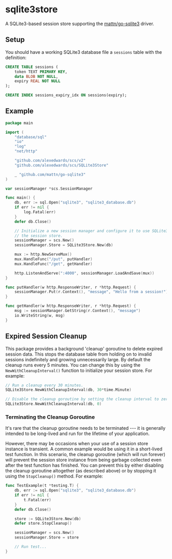 # sqlite3store

A SQLite3-based session store supporting the [mattn/go-sqlite3](https://github.com/mattn/go-sqlite3) driver.

## Setup

You should have a working SQLite3 database file a `sessions` table with the definition:

```sql
CREATE TABLE sessions (
	token TEXT PRIMARY KEY,
	data BLOB NOT NULL,
	expiry REAL NOT NULL
);

CREATE INDEX sessions_expiry_idx ON sessions(expiry);
```

## Example

```go
package main

import (
	"database/sql"
	"io"
	"log"
	"net/http"

	"github.com/alexedwards/scs/v2"
	"github.com/alexedwards/scs/SQLite3Store"

	_ "github.com/mattn/go-sqlite3"
)

var sessionManager *scs.SessionManager

func main() {
	db, err := sql.Open("sqlite3", "sqlite3_database.db")
	if err != nil {
		log.Fatal(err)
	}
	defer db.Close()

	// Initialize a new session manager and configure it to use SQLite3 as
	// the session store.
	sessionManager = scs.New()
	sessionManager.Store = SQLite3Store.New(db)

	mux := http.NewServeMux()
	mux.HandleFunc("/put", putHandler)
	mux.HandleFunc("/get", getHandler)

	http.ListenAndServe(":4000", sessionManager.LoadAndSave(mux))
}

func putHandler(w http.ResponseWriter, r *http.Request) {
	sessionManager.Put(r.Context(), "message", "Hello from a session!")
}

func getHandler(w http.ResponseWriter, r *http.Request) {
	msg := sessionManager.GetString(r.Context(), "message")
	io.WriteString(w, msg)
}
```

## Expired Session Cleanup

This package provides a background 'cleanup' goroutine to delete expired session data. This stops the database table from holding on to invalid sessions indefinitely and growing unnecessarily large. By default the cleanup runs every 5 minutes. You can change this by using the `NewWithCleanupInterval()` function to initialize your session store. For example:

```go
// Run a cleanup every 30 minutes.
SQLite3Store.NewWithCleanupInterval(db, 30*time.Minute)

// Disable the cleanup goroutine by setting the cleanup interval to zero.
SQLite3Store.NewWithCleanupInterval(db, 0)
```

### Terminating the Cleanup Goroutine

It's rare that the cleanup goroutine needs to be terminated --- it is generally intended to be long-lived and run for the lifetime of your application.

However, there may be occasions when your use of a session store instance is transient. A common example would be using it in a short-lived test function. In this scenario, the cleanup goroutine (which will run forever) will prevent the session store instance from being garbage collected even after the test function has finished. You can prevent this by either disabling the cleanup goroutine altogether (as described above) or by stopping it using the `StopCleanup()` method. For example:

```go
func TestExample(t *testing.T) {
	db, err := sql.Open("sqlite3", "sqlite3_database.db")
	if err != nil {
	    t.Fatal(err)
	}
	defer db.Close()

	store := SQLite3Store.New(db)
	defer store.StopCleanup()

	sessionManager = scs.New()
	sessionManager.Store = store

	// Run test...
}
```
